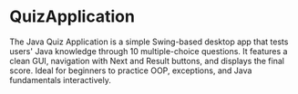 # QuizApplication
The Java Quiz Application is a simple Swing-based desktop app that tests users' Java knowledge through 10 multiple-choice questions. It features a clean GUI, navigation with Next and Result buttons, and displays the final score. Ideal for beginners to practice OOP, exceptions, and Java fundamentals interactively.
